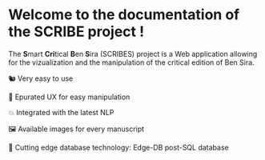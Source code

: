 # Welcome to the documentation of the SCRIBE project ! 

The **S**mart **Cri**tical **B**en **S**ira (SCRIBES) project is a Web application allowing for the vizualization and the manipulation of the critical edition of Ben Sira.


🐿️ Very easy to use

🚀 Epurated UX for easy manipulation

💥 Integrated with the latest NLP 

🖼️ Available images for every manuscript

💨 Cutting edge database technology: Edge-DB post-SQL database
